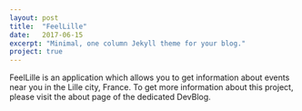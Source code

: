 ```yaml
---
layout: post
title:  "FeelLille"
date:   2017-06-15
excerpt: "Minimal, one column Jekyll theme for your blog."
project: true
---
```


FeelLille is an application which allows you to get information about events near you in the Lille city, France. To get more information about this project, please visit the about page of the dedicated DevBlog.
